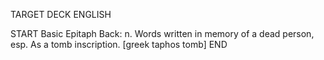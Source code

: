 TARGET DECK
ENGLISH

START
Basic
Epitaph
Back: n. Words written in memory of a dead person, esp. As a tomb inscription. [greek taphos tomb]
END
